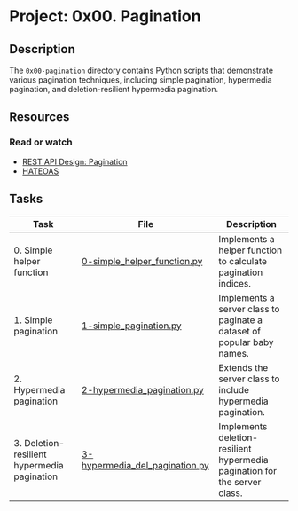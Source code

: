 # Project: 0x00. Pagination

## Description

The `0x00-pagination` directory contains Python scripts that demonstrate various pagination techniques, including simple pagination, hypermedia pagination, and deletion-resilient hypermedia pagination.

## Resources

### Read or watch

* [REST API Design: Pagination](https://restfulapi.net/rest-api-pagination/)
* [HATEOAS](https://restfulapi.net/hateoas/)

## Tasks

| Task                                        | File                                                               | Description                                                                 |
|---------------------------------------------|--------------------------------------------------------------------|-----------------------------------------------------------------------------|
| 0. Simple helper function                   | [0-simple_helper_function.py](./0-simple_helper_function.py)       | Implements a helper function to calculate pagination indices.               |
| 1. Simple pagination                        | [1-simple_pagination.py](./1-simple_pagination.py)                 | Implements a server class to paginate a dataset of popular baby names.      |
| 2. Hypermedia pagination                    | [2-hypermedia_pagination.py](./2-hypermedia_pagination.py)         | Extends the server class to include hypermedia pagination.                  |
| 3. Deletion-resilient hypermedia pagination | [3-hypermedia_del_pagination.py](./3-hypermedia_del_pagination.py) | Implements deletion-resilient hypermedia pagination for the server class.
